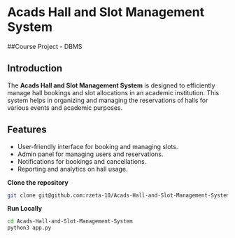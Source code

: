 # Acads Hall and Slot Management System

##Course Project - DBMS

## Introduction

The **Acads Hall and Slot Management System** is designed to efficiently manage hall bookings and slot allocations in an academic institution. This system helps in organizing and managing the reservations of halls for various events and academic purposes.

## Features

- User-friendly interface for booking and managing slots.
- Admin panel for managing users and reservations.
- Notifications for bookings and cancellations.
- Reporting and analytics on hall usage.

**Clone the repository**
   ```bash
   git clone git@github.com:rzeta-10/Acads-Hall-and-Slot-Management-System.git
   ```

**Run Locally**
   ```bash
   cd Acads-Hall-and-Slot-Management-System
   python3 app.py
   ```
